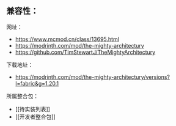 兼容性：
- 

网址：
- https://www.mcmod.cn/class/13695.html
- https://modrinth.com/mod/the-mighty-architectury
- https://github.com/TimStewartJ/TheMightyArchitectury

下载地址：
- https://modrinth.com/mod/the-mighty-architectury/versions?l=fabric&g=1.20.1

所属整合包：
- [[待实装列表]]
- [[开发者整合包]]